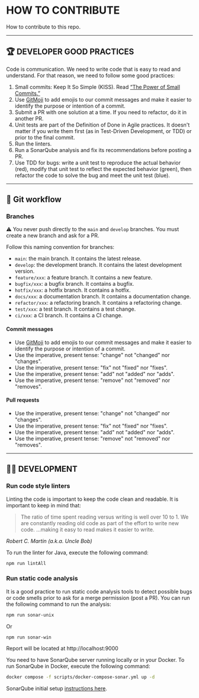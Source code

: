 # HOW TO CONTRIBUTE

How to contribute to this repo.

---

## 🏆 DEVELOPER GOOD PRACTICES

Code is communication. We need to write code that is easy to read and
understand. For that reason, we need to follow some good practices:

1. Small commits: Keep It So Simple (KISS).
   Read [“The Power of Small Commits.”](https://levelup.gitconnected.com/the-power-of-working-in-small-commits-8bae57ecfbda)
2. Use [GitMoji](https://gitmoji.dev/)  to add emojis to our commit messages and
   make it easier to identify the purpose or intention of a commit.
3. Submit a PR with one solution at a time. If you need to refactor, do it in
   another PR.
4. Unit tests are part of the Definition of Done in Agile practices. It doesn't
   matter if
   you write
   them first (as in Test-Driven Development, or TDD) or prior to the final
   commit.
5. Run the linters.
6. Run a SonarQube analysis and fix its recommendations before posting a PR.
7. Use TDD for bugs: write a unit test to reproduce the actual behavior (red),
   modify that unit test to reflect the expected behavior (green), then refactor
   the code to solve the bug and meet the unit test (blue).

---

## 📝 Git workflow

### Branches

⚠️ You never push directly to the `main` and `develop` branches. You must create
a new branch and ask for a PR.

Follow this naming convention for branches:

* `main`: the main branch. It contains the latest release.
* `develop`: the development branch. It contains the latest development version.
* `feature/xxx`: a feature branch. It contains a new feature.
* `bugfix/xxx`: a bugfix branch. It contains a bugfix.
* `hotfix/xxx`: a hotfix branch. It contains a hotfix.
* `docs/xxx`: a documentation branch. It contains a documentation change.
* `refactor/xxx`: a refactoring branch. It contains a refactoring change.
* `test/xxx`: a test branch. It contains a test change.
* `ci/xxx`: a CI branch. It contains a CI change.

#### Commit messages

* Use [GitMoji](https://gitmoji.dev/)  to add emojis to our commit messages and
  make it easier to identify the purpose or intention of a commit.
* Use the imperative, present tense: "change" not "changed" nor "changes".
* Use the imperative, present tense: "fix" not "fixed" nor "fixes".
* Use the imperative, present tense: "add" not "added" nor "adds".
* Use the imperative, present tense: "remove" not "removed" nor "removes".

#### Pull requests

* Use the imperative, present tense: "change" not "changed" nor "changes".
* Use the imperative, present tense: "fix" not "fixed" nor "fixes".
* Use the imperative, present tense: "add" not "added" nor "adds".
* Use the imperative, present tense: "remove" not "removed" nor "removes".

---

## 👩‍💻 DEVELOPMENT

### Run code style linters

Linting the code is important to keep the code clean and readable. It is
important to keep in mind that:

> The ratio of time spent reading versus writing is well over 10 to 1. We are
> constantly reading old code as part of the effort to write new code. …making
> it
> easy to read makes it easier to write.

_Robert C. Martin (a.k.a. Uncle Bob)_

To run the linter for Java, execute the following command:

````bash
npm run lintAll
````

### Run static code analysis

It is a good practice to run static code analysis tools to detect possible bugs
or code smells prior to ask for a merge permission (post a PR). You can run the
following command to run the analysis:

```bash
npm run sonar-unix
```
Or
```bash
npm run sonar-win
```

Report will be located at http://localhost:9000

You need to have SonarQube server running locally or in your Docker.
To run SonarQube in Docker, execute the following command:

```bash
docker compose -f scripts/docker-compose-sonar.yml up -d
```

SonarQube initial
setup [instructions here](https://blankfactor.atlassian.net/wiki/spaces/Marqueta/pages/614793231/Developer+s+best+practices#%F0%9F%91%A8%E2%80%8D%F0%9F%92%BB-STATIC-CODE-ANALYSIS-WITH-SONARQUBE).
